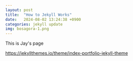 ```yaml
---
layout: post
title:  "How to Jekyll Works"
date:   2024-08-02 13:24:38 +0900
categories: jekyll update
img: bosagora-1.png
---
```

This is Jay's page

https://jekyllthemes.io/theme/index-portfolio-jekyll-theme

